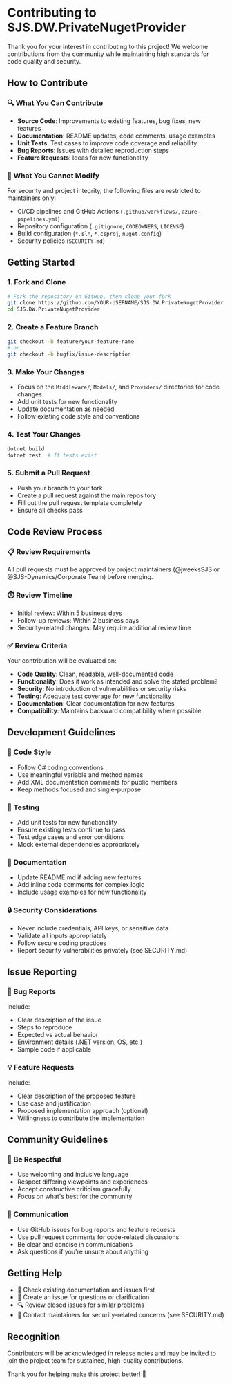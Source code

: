 # Contributing to SJS.DW.PrivateNugetProvider

Thank you for your interest in contributing to this project! We welcome contributions from the community while maintaining high standards for code quality and security.

## How to Contribute

### 🔍 What You Can Contribute
- **Source Code**: Improvements to existing features, bug fixes, new features
- **Documentation**: README updates, code comments, usage examples
- **Unit Tests**: Test cases to improve code coverage and reliability
- **Bug Reports**: Issues with detailed reproduction steps
- **Feature Requests**: Ideas for new functionality

### 🚫 What You Cannot Modify
For security and project integrity, the following files are restricted to maintainers only:
- CI/CD pipelines and GitHub Actions (`.github/workflows/`, `azure-pipelines.yml`)
- Repository configuration (`.gitignore`, `CODEOWNERS`, `LICENSE`)
- Build configuration (`*.sln`, `*.csproj`, `nuget.config`)
- Security policies (`SECURITY.md`)

## Getting Started

### 1. Fork and Clone
```bash
# Fork the repository on GitHub, then clone your fork
git clone https://github.com/YOUR-USERNAME/SJS.DW.PrivateNugetProvider.git
cd SJS.DW.PrivateNugetProvider
```

### 2. Create a Feature Branch
```bash
git checkout -b feature/your-feature-name
# or
git checkout -b bugfix/issue-description
```

### 3. Make Your Changes
- Focus on the `Middleware/`, `Models/`, and `Providers/` directories for code changes
- Add unit tests for new functionality
- Update documentation as needed
- Follow existing code style and conventions

### 4. Test Your Changes
```bash
dotnet build
dotnet test  # If tests exist
```

### 5. Submit a Pull Request
- Push your branch to your fork
- Create a pull request against the main repository
- Fill out the pull request template completely
- Ensure all checks pass

## Code Review Process

### 📋 Review Requirements
All pull requests must be approved by project maintainers (@jweeksSJS or @SJS-Dynamics/Corporate Team) before merging.

### ⏱️ Review Timeline
- Initial review: Within 5 business days
- Follow-up reviews: Within 2 business days
- Security-related changes: May require additional review time

### ✅ Review Criteria
Your contribution will be evaluated on:
- **Code Quality**: Clean, readable, well-documented code
- **Functionality**: Does it work as intended and solve the stated problem?
- **Security**: No introduction of vulnerabilities or security risks
- **Testing**: Adequate test coverage for new functionality
- **Documentation**: Clear documentation for new features
- **Compatibility**: Maintains backward compatibility where possible

## Development Guidelines

### 🎯 Code Style
- Follow C# coding conventions
- Use meaningful variable and method names
- Add XML documentation comments for public members
- Keep methods focused and single-purpose

### 🧪 Testing
- Add unit tests for new functionality
- Ensure existing tests continue to pass
- Test edge cases and error conditions
- Mock external dependencies appropriately

### 📝 Documentation
- Update README.md if adding new features
- Add inline code comments for complex logic
- Include usage examples for new functionality

### 🔒 Security Considerations
- Never include credentials, API keys, or sensitive data
- Validate all inputs appropriately
- Follow secure coding practices
- Report security vulnerabilities privately (see SECURITY.md)

## Issue Reporting

### 🐛 Bug Reports
Include:
- Clear description of the issue
- Steps to reproduce
- Expected vs actual behavior
- Environment details (.NET version, OS, etc.)
- Sample code if applicable

### 💡 Feature Requests
Include:
- Clear description of the proposed feature
- Use case and justification
- Proposed implementation approach (optional)
- Willingness to contribute the implementation

## Community Guidelines

### 🤝 Be Respectful
- Use welcoming and inclusive language
- Respect differing viewpoints and experiences
- Accept constructive criticism gracefully
- Focus on what's best for the community

### 💬 Communication
- Use GitHub issues for bug reports and feature requests
- Use pull request comments for code-related discussions
- Be clear and concise in communications
- Ask questions if you're unsure about anything

## Getting Help

- 📖 Check existing documentation and issues first
- 💬 Create an issue for questions or clarification
- 🔍 Review closed issues for similar problems
- 📧 Contact maintainers for security-related concerns (see SECURITY.md)

## Recognition

Contributors will be acknowledged in release notes and may be invited to join the project team for sustained, high-quality contributions.

Thank you for helping make this project better! 🎉
